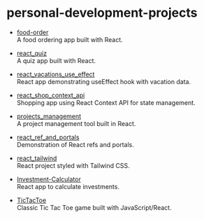 # personal-development-projects

- [food-order](https://github.com/kristijanvojceski/food-order)  
  A food ordering app built with React.

- [react_quiz](https://github.com/kristijanvojceski/react_quiz)  
  A quiz app built with React.

- [react_vacations_use_effect](https://kristijanvojceski/react_vacations_use_effect)  
  React app demonstrating useEffect hook with vacation data.

- [react_shop_context_api](https://github.com/kristijanvojceski/react_shop_context_api)  
  Shopping app using React Context API for state management.

- [projects_management](https://github.com/kristijanvojceski/projects_management)  
  A project management tool built in React.

- [react_ref_and_portals](https://github.com/kristijanvojceski/react_ref_and_portals)  
  Demonstration of React refs and portals.

- [react_tailwind](https://github.com/kristijanvojceski/react_tailwind)  
  React project styled with Tailwind CSS.

- [Investment-Calculator](https://github.com/kristijanvojceski/Investment-Calculator)  
  React app to calculate investments.

- [TicTacToe](https://github.com/kristijanvojceski/TicTacToe)  
  Classic Tic Tac Toe game built with JavaScript/React.
